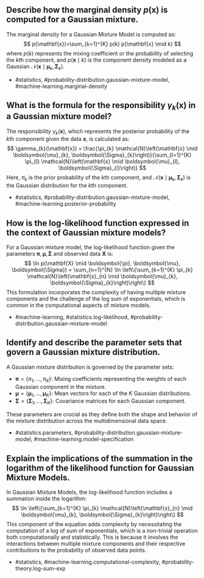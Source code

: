 ## Describe how the marginal density $p(\mathbf{x})$ is computed for a Gaussian mixture.
The marginal density for a Gaussian Mixture Model is computed as:
$$
p(\mathbf{x})=\sum_{k=1}^{K} p(k) p(\mathbf{x} \mid k)
$$
where $p(k)$ represents the mixing coefficient or the probability of selecting the $k$th component, and $p(\mathbf{x} \mid k)$ is the component density modeled as a Gaussian $\mathcal{N}(\mathbf{x} \mid \boldsymbol{\mu}_k, \boldsymbol{\Sigma}_k)$.

- #statistics, #probability-distribution.gaussian-mixture-model, #machine-learning.marginal-density

## What is the formula for the responsibility $\gamma_k(\mathbf{x})$ in a Gaussian mixture model?
The responsibility $\gamma_k(\mathbf{x})$, which represents the posterior probability of the $k$th component given the data $\mathbf{x}$, is calculated as:
$$
\gamma_{k}(\mathbf{x}) = \frac{\pi_{k} \mathcal{N}\left(\mathbf{x} \mid \boldsymbol{\mu}_{k}, \boldsymbol{\Sigma}_{k}\right)}{\sum_{l=1}^{K} \pi_{l} \mathcal{N}\left(\mathbf{x} \mid \boldsymbol{\mu}_{l}, \boldsymbol{\Sigma}_{l}\right)}
$$
Here, $\pi_k$ is the prior probability of the $k$th component, and $\mathcal{N}\left(\mathbf{x} \mid \boldsymbol{\mu}_{k}, \boldsymbol{\Sigma}_{k}\right)$ is the Gaussian distribution for the $k$th component.

- #statistics, #probability-distribution.gaussian-mixture-model, #machine-learning.posterior-probability

## How is the log-likelihood function expressed in the context of Gaussian mixture models?
For a Gaussian mixture model, the log-likelihood function given the parameters $\boldsymbol{\pi}, \boldsymbol{\mu}, \boldsymbol{\Sigma}$ and observed data $\mathbf{X}$ is:
$$
\ln p(\mathbf{X} \mid \boldsymbol{\pi}, \boldsymbol{\mu}, \boldsymbol{\Sigma}) = \sum_{n=1}^{N} \ln \left\{\sum_{k=1}^{K} \pi_{k} \mathcal{N}\left(\mathbf{x}_{n} \mid \boldsymbol{\mu}_{k}, \boldsymbol{\Sigma}_{k}\right)\right\}
$$
This formulation incorporates the complexity of having multiple mixture components and the challenge of the log sum of exponentials, which is common in the computational aspects of mixture models.

- #machine-learning, #statistics.log-likelihood, #probability-distribution.gaussian-mixture-model

## Identify and describe the parameter sets that govern a Gaussian mixture distribution.
A Gaussian mixture distribution is governed by the parameter sets:
- $\boldsymbol{\pi} = \{\pi_1, \dots, \pi_K\}$: Mixing coefficients representing the weights of each Gaussian component in the mixture.
- $\boldsymbol{\mu} = \{\boldsymbol{\mu}_1, \dots, \boldsymbol{\mu}_K\}$: Mean vectors for each of the $K$ Gaussian distributions.
- $\boldsymbol{\Sigma} = \{\boldsymbol{\Sigma}_1, \dots, \boldsymbol{\Sigma}_K\}$: Covariance matrices for each Gaussian component.

These parameters are crucial as they define both the shape and behavior of the mixture distribution across the multidimensional data space.

- #statistics.parameters, #probability-distribution.gaussian-mixture-model, #machine-learning.model-specification

## Explain the implications of the summation in the logarithm of the likelihood function for Gaussian Mixture Models.
In Gaussian Mixture Models, the log-likelihood function includes a summation inside the logarithm:
$$
\ln \left\{\sum_{k=1}^{K} \pi_{k} \mathcal{N}\left(\mathbf{x}_{n} \mid \boldsymbol{\mu}_{k}, \boldsymbol{\Sigma}_{k}\right)\right\}
$$
This component of the equation adds complexity by necessitating the computation of a log of sum of exponentials, which is a non-trivial operation both computationally and statistically. This is because it involves the interactions between multiple mixture components and their respective contributions to the probability of observed data points.

- #statistics, #machine-learning.computational-complexity, #probability-theory.log-sum-exp